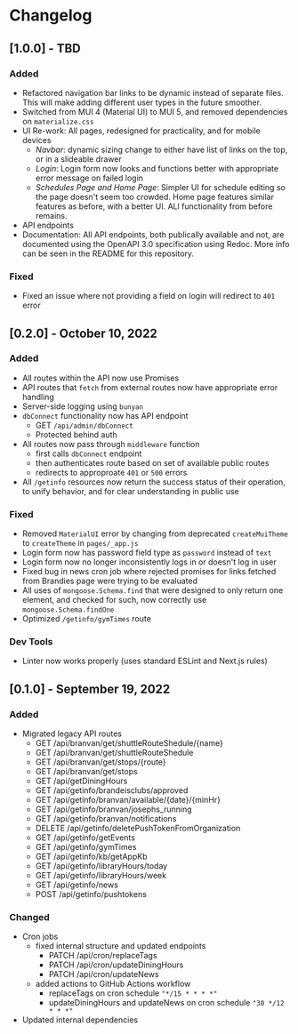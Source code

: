 # Changelog

## [1.0.0] - TBD

### Added

- Refactored navigation bar links to be dynamic instead of separate files. 
    This will make adding different user types in the future smoother.
- Switched from MUI 4 (Material UI) to MUI 5, and removed dependencies on `materialize.css`
- UI Re-work: All pages, redesigned for practicality, and for mobile devices
    - *Navbar*: dynamic sizing change to either have list of links on the top, or in a slideable drawer
    - *Login*: Login form now looks and functions better with appropriate error message on failed login
    - *Schedules Page and Home Page*: Simpler UI for schedule editing so the page doesn't seem too crowded. Home page
        features similar features as before, with a better UI. ALl functionality from before remains.
- API endpoints
- Documentation: All API endpoints, both publically available and not, are documented using the OpenAPI 3.0 specification
    using Redoc. More info can be seen in the README for this repository. 

### Fixed

- Fixed an issue where not providing a field on login will redirect to `401` error

## [0.2.0] - October 10, 2022

### Added

- All routes within the API now use Promises
- API routes that `fetch` from external routes now have appropriate error handling
- Server-side logging using `bunyan`
- `dbConnect` functionality now has API endpoint
    - GET `/api/admin/dbConnect`
    - Protected behind auth
- All routes now pass through `middleware` function
    - first calls `dbConnect` endpoint
    - then authenticates route based on set of available public routes
    - redirects to approproate `401` or `500` errors
- All `/getinfo` resources now return the success status of their operation, to unify behavior, and for clear 
    understanding in public use

### Fixed

- Removed `MaterialUI` error by changing from deprecated `createMuiTheme` to `createTheme` in `pages/_app.js`
- Login form now has password field type as `password` instead of `text`
- Login form now no longer inconsistently logs in or doesn't log in user
- Fixed bug in news cron job where rejected promises for links fetched from Brandies page were trying to be evaluated
- All uses of `mongoose.Schema.find` that were designed to only return one element, and checked for such, now correctly
    use `mongoose.Schema.findOne`
- Optimized `/getinfo/gymTimes` route

### Dev Tools

- Linter now works properly (uses standard ESLint and Next.js rules)

## [0.1.0] - September 19, 2022

### Added

- Migrated legacy API routes
    - GET /api/branvan/get/shuttleRouteShedule/{name}
    - GET /api/branvan/get/shuttleRouteShedule
    - GET /api/branvan/get/stops/{route}
    - GET /api/branvan/get/stops
    - GET /api/getDiningHours
    - GET /api/getinfo/brandeisclubs/approved
    - GET /api/getinfo/branvan/available/{date}/{minHr}
    - GET /api/getinfo/branvan/josephs_running
    - GET /api/getinfo/branvan/notifications
    - DELETE /api/getinfo/deletePushTokenFromOrganization
    - GET /api/getinfo/getEvents
    - GET /api/getinfo/gymTimes
    - GET /api/getinfo/kb/getAppKb
    - GET /api/getinfo/libraryHours/today
    - GET /api/getinfo/libraryHours/week
    - GET /api/getinfo/news
    - POST /api/getinfo/pushtokens

### Changed

- Cron jobs
    - fixed internal structure and updated endpoints
        - PATCH /api/cron/replaceTags
        - PATCH /api/cron/updateDiningHours
        - PATCH /api/cron/updateNews
    - added actions to GitHub Actions workflow
        - replaceTags on cron schedule `"*/15 * * * *"`
        - updateDiningHours and updateNews on cron schedule `"30 */12 * * *"`
- Updated internal dependencies